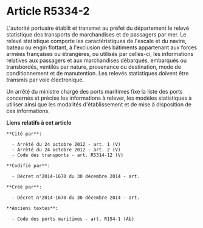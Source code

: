 # Article R5334-2

L'autorité portuaire établit et transmet au préfet du département le relevé statistique des transports de marchandises et de
passagers par mer. Le relevé statistique comporte les caractéristiques de l'escale et du navire, bateau ou engin flottant, à
l'exclusion des bâtiments appartenant aux forces armées françaises ou étrangères, ou utilisés par celles-ci, les informations
relatives aux passagers et aux marchandises débarqués, embarqués ou transbordés, ventilés par nature, provenance ou
destination, mode de conditionnement et de manutention. Les relevés statistiques doivent être transmis par voie électronique.

Un arrêté du ministre chargé des ports maritimes fixe la liste des ports concernés et précise les informations à relever, les
modèles statistiques à utiliser ainsi que les modalités d'établissement et de mise à disposition de ces informations.

**Liens relatifs à cet article**

	**Cité par**:

	  - Arrêté du 24 octobre 2012 - art. 1 (V)
	  - Arrêté du 24 octobre 2012 - art. 2 (V)
	  - Code des transports - art. R5314-12 (V)

	**Codifié par**:

	  - Décret n°2014-1670 du 30 décembre 2014 - art.

	**Créé par**:

	  - Décret n°2014-1670 du 30 décembre 2014 - art.

	**Anciens textes**:

	  - Code des ports maritimes - art. R154-1 (Ab)
